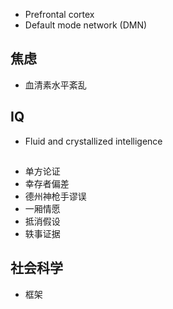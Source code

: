 - Prefrontal cortex
- Default mode network (DMN)

## 焦虑

- 血清素水平紊乱

## IQ
- Fluid and crystallized intelligence

##

- 单方论证
- 幸存者偏差
- 德州神枪手谬误
- 一厢情愿
- 抵消假设
- 轶事证据

## 社会科学

- 框架
